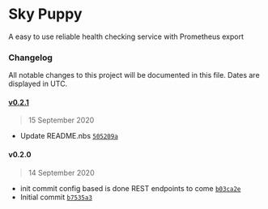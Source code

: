 # Sky Puppy
A easy to use reliable health checking service with Prometheus export


### Changelog

All notable changes to this project will be documented in this file. Dates are displayed in UTC.

#### [v0.2.1](https://github.com/Phara0h/sky-puppy/compare/v0.2.0...v0.2.1)

> 15 September 2020

- Update README.nbs [`505209a`](https://github.com/Phara0h/sky-puppy/commit/505209afdac682daca37284a5f69fd98b14b8145)

#### v0.2.0

> 14 September 2020

- init commit config based is done REST endpoints to come [`b03ca2e`](https://github.com/Phara0h/sky-puppy/commit/b03ca2ee43ac5754f020d1963dcb9e201cd47e0d)
- Initial commit [`b7535a3`](https://github.com/Phara0h/sky-puppy/commit/b7535a3a3990fe081f932dc6e1079a86bdf9842f)

